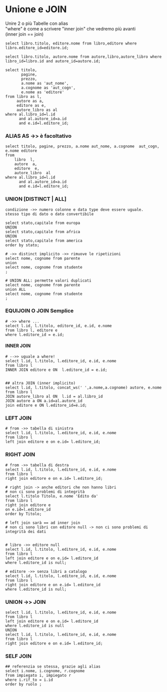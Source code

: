 # Unione e JOIN

 Unire 2 o più Tabelle con alias<br>
 "where" è come a scrivere "inner join" che vedremo più avanti<br>
 (inner join == join)

    select libro.titolo, editore.nome from libro,editore where libro.editore_id=editore.id;

    select libro.titolo, autore.nome from autore,libro,autore_libro where libro_id=libro.id and autore_id=autore.id;

    select titolo, 
           pagine, 
           prezzo, 
           a.nome as 'aut_nome', 
           a.cognome as 'aut_cogn', 
           e.nome as 'editore'
    from libro as l, 
         autore as a,
         editore as e,
         autore_libro as al  
    where al.libro_id=l.id 
          and al.autore_id=a.id 
          and e.id=l.editore_id;

### ALIAS AS ->> è facoltativo
    select titolo, pagine, prezzo, a.nome aut_nome, a.cognome  aut_cogn, e.nome editore
    from 
        libro  l,
        autore  a,
        editore  e,
        autore_libro  al  
    where al.libro_id=l.id 
          and al.autore_id=a.id 
          and e.id=l.editore_id;

   

### UNION [DISTINCT | ALL]
    condizione ->> numero colonne e data type deve essere uguale.
    stesso tipo di dato o dato convertibile

    select stato,capitale from europa 
    UNION 
    select stato,capitale from africa 
    UNION 
    select stato,capitale from america
    order by stato; 

    # ->> distinct implicito ->> rimuove le ripetizioni
    select nome, cognome from parente
    union 
    select nome, cognome from studente
    ;

    # UNION ALL: permette valori duplicati
    select nome, cognome from parente
    union ALL
    select nome, cognome from studente
    ;


### EQUIJOIN O JOIN Semplice
    # ->> where ...
    select l.id, l.titolo, editore_id, e.id, e.nome  
    from libro l, editore e 
    where l.editore_id = e.id; 

#### INNER JOIN
    # -->> uguale a where!
    select l.id, l.titolo, l.editore_id, e.id, e.nome 
    from libro l
    INNER JOIN editore e ON  l.editore_id = e.id;

  
    ## altra JOIN (inner implicito) 
    select l.id, l.titolo, concat_ws(' ',a.nome,a.cognome) autore, e.nome
    from libro l
    JOIN autore_libro al ON  l.id = al.libro_id
    JOIN autore a ON a.id=al.autore_id
    join editore e ON l.editore_id=e.id;


### LEFT JOIN
    # from ->> tabella di sinistra
    select l.id, l.titolo, l.editore_id, e.id, e.nome
    from libro l
    left join editore e on e.id= l.editore_id;

### RIGHT JOIN
    # from ->> tabella di destra
    select l.id, l.titolo, l.editore_id, e.id, e.nome
    from libro l
    right join editore e on e.id= l.editore_id;

    # right join -> anche editori che non hanno libri
    # non ci sono problemi di integrità
    select l.titolo Titolo, e.nome 'Edito da' 
    from libro l 
    right join editore e
    on e.id=l.editore_id
    order by Titolo;

    # left join sarà == ad inner join
    # non ci sono libri con editore null -> non ci sono problemi di integrità dei dati


    # libro ->> editore null
    select l.id, l.titolo, l.editore_id, e.id, e.nome
    from libro l
    left join editore e on e.id= l.editore_id
    where l.editore_id is null;

    # editore ->> senza libri a catalogo
    select l.id, l.titolo, l.editore_id, e.id, e.nome
    from libro l
    right join editore e on e.id= l.editore_id
    where l.editore_id is null;

### UNION ->> JOIN
    select l.id, l.titolo, l.editore_id, e.id, e.nome
    from libro l
    left join editore e on e.id= l.editore_id
    where l.editore_id is null
    UNION
    select l.id, l.titolo, l.editore_id, e.id, e.nome
    from libro l
    right join editore e on e.id= l.editore_id;

### SELF JOIN
    ## referenzia se stessa, grazie agli alias
    select i.nome, i.cognome, r.cognome
    from impiegato i, impiegato r 
    where i.rif_to = i.id 
    order by ruolo ;


    

    



